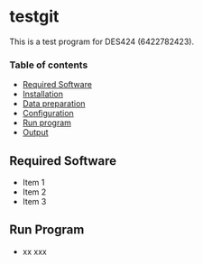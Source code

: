 # testgit
This is a test program for DES424 (6422782423).
### Table of contents
* [Required Software](#required-software)
* [Installation](#installation)
* [Data preparation](#data-preparation)
* [Configuration](#configuration)
* [Run program](#run-program)
* [Output](#output)
## Required Software
* Item 1
* Item 2
* Item 3
## Run Program
* xx xxx
